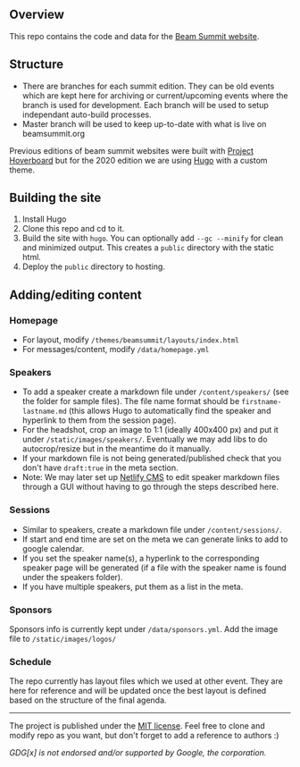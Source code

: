 ## Overview

This repo contains the code and data for the [Beam Summit website](beamsummit.org). 

## Structure
* There are branches for each summit edition. They can be old events which are kept here for archiving or current/upcoming
events where the branch is used for development. Each branch will be used to setup independant auto-build processes.  
* Master branch will be used to keep up-to-date with what is live on beamsummit.org

Previous editions of beam summit websites were built with [Project Hoverboard](https://github.com/gdg-x/hoverboard) but for the 2020 edition we are using [Hugo](https://gohugo.io) with a custom theme.

## Building the site
1. Install Hugo
2. Clone this repo and cd to it.
4. Build the site with `hugo`. You can optionally add `--gc --minify` for clean and minimized output. This creates a `public` directory with the static html.
5. Deploy the `public` directory to hosting.

## Adding/editing content

### Homepage
* For layout, modify `/themes/beamsummit/layouts/index.html`
* For messages/content, modify `/data/homepage.yml`

### Speakers
* To add a speaker create a markdown file under `/content/speakers/` (see the folder for sample files). The file name format should be `firstname-lastname.md` (this allows Hugo to automatically find the speaker and hyperlink to them from the session page). 
* For the headshot, crop an image to 1:1 (ideally 400x400 px) and put it under `/static/images/speakers/`. Eventually we may add libs to do autocrop/resize but in the meantime do it manually. 
* If your markdown file is not being generated/published check that you don't have `draft:true` in the meta section.
* Note: We may later set up [Netlify CMS](https://www.netlifycms.org/) to edit speaker markdown files through a GUI without having to go through the steps described here.

### Sessions
* Similar to speakers, create a markdown file under `/content/sessions/`. 
* If start and end time are set on the meta we can generate links to add to google calendar. 
* If you set the speaker name(s), a hyperlink to the corresponding speaker page will be generated (if a file with the speaker name is found under the speakers folder).
* If you have multiple speakers, put them as a list in the meta.

### Sponsors
Sponsors info is currently kept under `/data/sponsors.yml`. Add the image file to `/static/images/logos/`

### Schedule
The repo currently has layout files which we used at other event. They are here for reference and will be updated once the best layout is defined based on the structure of the final agenda.

-----

The project is published under the [MIT license](/LICENSE.md).
Feel free to clone and modify repo as you want, but don't forget to add a reference to authors :)

_GDG[x] is not endorsed and/or supported by Google, the corporation._
